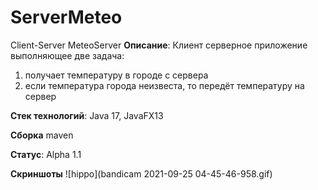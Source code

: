 # ServerMeteo
Client-Server MeteoServer
**Описание**: Клиент серверное приложение выполняющее две задача:
1) получает температуру в городе с сервера
2) если температура города неизвеста, то передёт температуру на сервер

**Стек технологий**:
Java 17, JavaFX13

**Сборка**
maven

**Статус**:  Alpha 1.1

**Скриншоты**
![hippo](bandicam 2021-09-25 04-45-46-958.gif)
